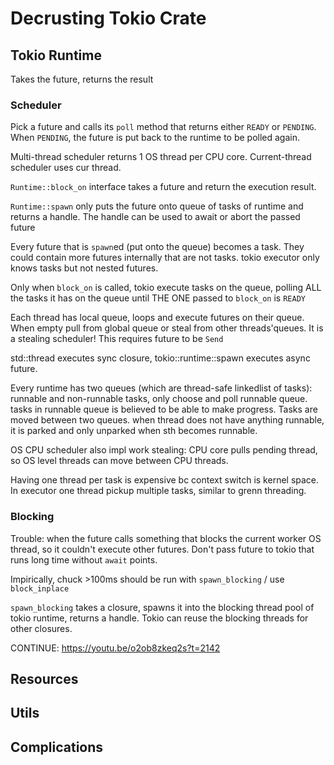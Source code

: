 # Decrusting Tokio Crate

## Tokio Runtime

Takes the future, returns the result

### Scheduler

Pick a future and calls its `poll` method that returns either `READY` or `PENDING`. When `PENDING`, the future is put back to the runtime to be polled again.

Multi-thread scheduler returns 1 OS thread per CPU core.  Current-thread scheduler uses cur thread.

`Runtime::block_on` interface takes a future and return the execution result. 

`Runtime::spawn` only puts the future onto queue of tasks of runtime and returns a handle. The handle can be used to await or abort the passed future

Every future that is `spawn`ed (put onto the queue) becomes a task. They could contain more futures internally that are not tasks. tokio executor only knows tasks but not nested futures.

Only when `block_on` is called, tokio execute tasks on the queue, polling ALL the tasks it has on the queue until THE ONE passed to `block_on` is `READY`

Each thread has local queue, loops and execute futures on their queue. When empty pull from global queue or steal from other threads'queues. It is a stealing scheduler! This requires future to be `Send`

std::thread executes sync closure, tokio::runtime::spawn executes async future.

Every runtime has two queues (which are thread-safe linkedlist of tasks): runnable and non-runnable tasks, only choose and poll runnable queue. tasks in runnable queue is believed to be able to make progress. Tasks are moved between two queues. when thread does not have anything runnable, it is parked and only unparked when sth becomes runnable.

OS CPU scheduler also impl work stealing: CPU core pulls pending thread, so OS level threads can move between CPU threads.

Having one thread per task is expensive bc context switch is kernel space. In executor one thread pickup multiple tasks, similar to grenn threading.

### Blocking

Trouble: when the future calls something that blocks the current worker OS thread, so it couldn't execute other futures. Don't pass future to tokio that runs long time without `await` points. 

Impirically, chuck >100ms should be run with `spawn_blocking` / use `block_inplace` 

`spawn_blocking` takes a closure, spawns it into the blocking thread pool of tokio runtime, returns a handle. Tokio can reuse the blocking threads for other closures. 

CONTINUE: https://youtu.be/o2ob8zkeq2s?t=2142

## Resources

## Utils

## Complications
